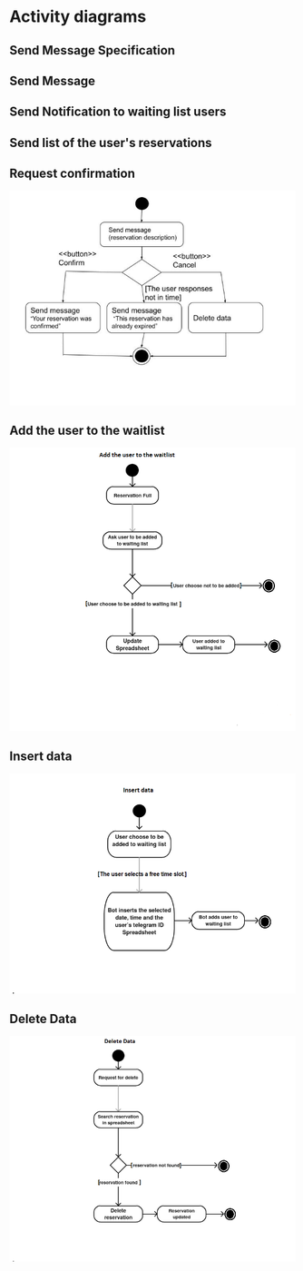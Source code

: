 # Activity diagrams

## Send Message Specification

## Send Message 



## Send Notification to waiting list users

## Send list of the user&#39;s reservations



## Request confirmation

 ![](https://github.com/gbrigens/BBQReserver/blob/master/screenshot/request-confirmation.jpg)

## Add the user to the waitlist

 ![](https://github.com/gbrigens/BBQReserver/blob/master/screenshot/Add-the-user-waitlist.jpg)

## Insert data

 ![](https://github.com/gbrigens/BBQReserver/blob/master/screenshot/insert-data.jpg)

## Delete Data

 ![](https://github.com/gbrigens/BBQReserver/blob/master/screenshot/delete-data.jpg)
